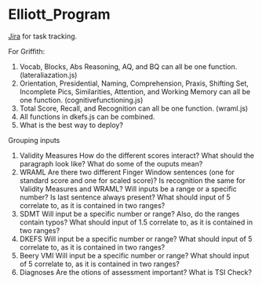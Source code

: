 # Elliott_Program

[Jira](https://neuro-report.atlassian.net/jira/software/projects/KAN/boards/1?atlOrigin=eyJpIjoiZmJhNGE0ZWVmZGMxNDQxZDg2MDEwYWFkMTA1NjFmZmYiLCJwIjoiaiJ9) for task tracking.

For Griffith:
1. Vocab, Blocks, Abs Reasoning, AQ, and BQ can all be one function. (lateraliazation.js)
2. Orientation, Presidential, Naming, Comprehension, Praxis, Shifting Set, Incomplete Pics, Similarities, Attention, and Working Memory can all be one function. (cognitivefunctioning.js)
3. Total Score, Recall, and Recognition can all be one function. (wraml.js)
4. All functions in dkefs.js can be combined.
5. What is the best way to deploy?

Grouping inputs

1. Validity Measures
How do the different scores interact? What should the paragraph look like? What do some of the ouputs mean?
2. WRAML
Are there two different Finger Window sentences (one for standard score and one for scaled score)? Is recognition the same for Validity Measures and WRAML? Will inputs be a range or a specific number? Is last sentence always present? What should input of 5 correlate to, as it is contained in two ranges?
3. SDMT
Will input be a specific number or range? Also, do the ranges contain typos? What should input of 1.5 correlate to, as it is contained in two ranges?
4. DKEFS
Will input be a specific number or range? What should input of 5 correlate to, as it is contained in two ranges?
5. Beery VMI
Will input be a specific number or range? What should input of 5 correlate to, as it is contained in two ranges?
6. Diagnoses
Are the otions of assessment important? What is TSI Check?


